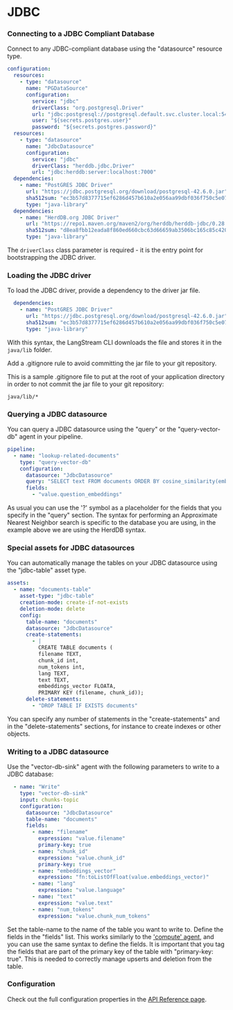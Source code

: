 # JDBC

### Connecting to a JDBC Compliant Database

Connect to any JDBC-compliant database using the "datasource" resource type.

```yaml
configuration:
  resources:
    - type: "datasource"
      name: "PGDataSource"
      configuration:
        service: "jdbc"
        driverClass: "org.postgresql.Driver"
        url: "jdbc:postgresql://postgresql.default.svc.cluster.local:5432/"
        user: "${secrets.postgres.user}"
        password: "${secrets.postgres.password}"
  resources:
    - type: "datasource"
      name: "JdbcDatasource"
      configuration:
        service: "jdbc"
        driverClass: "herddb.jdbc.Driver"
        url: "jdbc:herddb:server:localhost:7000"
  dependencies:
    - name: "PostGRES JDBC Driver"
      url: "https://jdbc.postgresql.org/download/postgresql-42.6.0.jar"
      sha512sum: "ec3b57d8377715ef6286d457b610a2e056aa99dbf036f750c5e07370fc8b01414b2aef5e0232d561c50f22abf0da961ee432e53734cc193a3e9bdaf6231d4fa1"
      type: "java-library"
  dependencies:
    - name: "HerdDB.org JDBC Driver"
      url: "https://repo1.maven.org/maven2/org/herddb/herddb-jdbc/0.28.0/herddb-jdbc-0.28.0-thin.jar"
      sha512sum: "d8ea8fbb12eada8f860ed660cbc63d66659ab3506bc165c85c420889aa8a1dac53dab7906ef61c4415a038c5a034f0d75900543dd0013bdae50feafd46f51c8e"
      type: "java-library"
```

The `driverClass` class parameter is required - it is the entry point for bootstrapping the JDBC driver.

### Loading the JDBC driver

To load the JDBC driver, provide a dependency to the driver jar file.

```yaml
  dependencies:
    - name: "PostGRES JDBC Driver"
      url: "https://jdbc.postgresql.org/download/postgresql-42.6.0.jar"
      sha512sum: "ec3b57d8377715ef6286d457b610a2e056aa99dbf036f750c5e07370fc8b01414b2aef5e0232d561c50f22abf0da961ee432e53734cc193a3e9bdaf6231d4fa1"
      type: "java-library"
```

With this syntax, the LangStream CLI downloads the file and stores it in the `java/lib` folder.

Add a .gitignore rule to avoid committing the jar file to your git repository.

This is a sample .gitignore file to put at the root of your application directory in order to not commit the jar file to your git repository:

```gitignore
java/lib/*
```

### Querying a JDBC datasource

You can query a JDBC datasource using the "query" or the "query-vector-db" agent in your pipeline.

```yaml
pipeline:
  - name: "lookup-related-documents"
    type: "query-vector-db"
    configuration:
      datasource: "JdbcDatasource"
      query: "SELECT text FROM documents ORDER BY cosine_similarity(embeddings_vector, CAST(? as FLOAT ARRAY)) DESC LIMIT 5"
      fields:
        - "value.question_embeddings"
```

As usual you can use the '?' symbol as a placeholder for the fields that you specify in the "query" section. The syntax for performing an Approximate Nearest Neighbor search is specific to the database you are using, in the example above we are using the HerdDB syntax.

### Special assets for JDBC datasources

You can automatically manage the tables on your JDBC datasource using the "jdbc-table" asset type.

```yaml
assets:
  - name: "documents-table"
    asset-type: "jdbc-table"
    creation-mode: create-if-not-exists
    deletion-mode: delete
    config:
      table-name: "documents"    
      datasource: "JdbcDatasource"
      create-statements:
        - |
          CREATE TABLE documents (
          filename TEXT,
          chunk_id int,
          num_tokens int,
          lang TEXT,
          text TEXT,
          embeddings_vector FLOATA,
          PRIMARY KEY (filename, chunk_id));
      delete-statements:
        - "DROP TABLE IF EXISTS documents"
```

You can specify any number of statements in the "create-statements" and in the "delete-statements" sections, for instance to create indexes or other objects.

### Writing to a JDBC datasource

Use the "vector-db-sink" agent with the following parameters to write to a JDBC database:

```yaml
  - name: "Write"
    type: "vector-db-sink"
    input: chunks-topic
    configuration:
      datasource: "JdbcDatasource"
      table-name: "documents"
      fields:
        - name: "filename"
          expression: "value.filename"
          primary-key: true
        - name: "chunk_id"
          expression: "value.chunk_id"
          primary-key: true
        - name: "embeddings_vector"
          expression: "fn:toListOfFloat(value.embeddings_vector)"
        - name: "lang"
          expression: "value.language"
        - name: "text"
          expression: "value.text"
        - name: "num_tokens"
          expression: "value.chunk_num_tokens"
```

Set the table-name to the name of the table you want to write to. Define the fields in the "fields" list. This works similarly to the ['compute' agent](../../pipeline-agents/data-transform/compute.md), and you can use the same syntax to define the fields. It is important that you tag the fields that are part of the primary key of the table with "primary-key: true". This is needed to correctly manage upserts and deletion from the table.


### Configuration

Check out the full configuration properties in the [API Reference page](../../building-applications/api-reference/resources.md#datasource_jdbc).